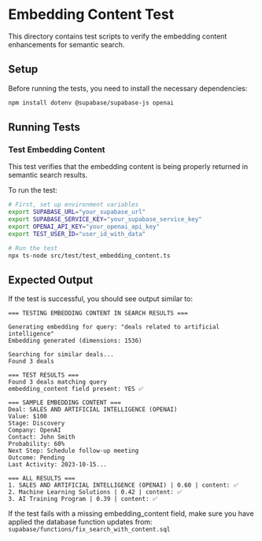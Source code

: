 # Embedding Content Test

This directory contains test scripts to verify the embedding content enhancements for semantic search.

## Setup

Before running the tests, you need to install the necessary dependencies:

```bash
npm install dotenv @supabase/supabase-js openai
```

## Running Tests

### Test Embedding Content

This test verifies that the embedding content is being properly returned in semantic search results.

To run the test:

```bash
# First, set up environment variables
export SUPABASE_URL="your_supabase_url"
export SUPABASE_SERVICE_KEY="your_supabase_service_key"
export OPENAI_API_KEY="your_openai_api_key" 
export TEST_USER_ID="user_id_with_data"

# Run the test
npx ts-node src/test/test_embedding_content.ts
```

## Expected Output

If the test is successful, you should see output similar to:

```
=== TESTING EMBEDDING CONTENT IN SEARCH RESULTS ===

Generating embedding for query: "deals related to artificial intelligence"
Embedding generated (dimensions: 1536)

Searching for similar deals...
Found 3 deals

=== TEST RESULTS ===
Found 3 deals matching query
embedding_content field present: YES ✅

=== SAMPLE EMBEDDING CONTENT ===
Deal: SALES AND ARTIFICIAL INTELLIGENCE (OPENAI)
Value: $100
Stage: Discovery
Company: OpenAI
Contact: John Smith
Probability: 60%
Next Step: Schedule follow-up meeting
Outcome: Pending
Last Activity: 2023-10-15...

=== ALL RESULTS ===
1. SALES AND ARTIFICIAL INTELLIGENCE (OPENAI) | 0.60 | content: ✅
2. Machine Learning Solutions | 0.42 | content: ✅
3. AI Training Program | 0.39 | content: ✅
```

If the test fails with a missing embedding_content field, make sure you have applied the database function updates from:
`supabase/functions/fix_search_with_content.sql` 